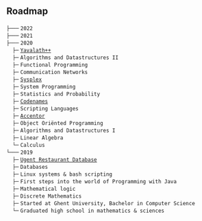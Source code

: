 ## Roadmap
`├───` `2022` \
`├───` `2021` \
`├───` `2020` \
 `├─` [`Yavalath++`](roadmap/2020/14%20Yavalath++/README.md)\
 `├─` `Algorithms and Datastructures II`\
 `├─` `Functional Programming`\
 `├─` `Communication Networks`\
 `├─` [`Sysplex`](roadmap/2020/10%20Sysplex/README.md)\
 `├─` `System Programming`\
 `├─` `Statistics and Probability`\
 `├─` [`Codenames`](roadmap/2020/07%20Codenames/README.md)\
 `├─` `Scripting Languages`\
 `├─` [`Accentor`](roadmap/2020/05%20Accentor/README.md)\
 `├─` `Object Oriënted Programming`\
 `├─` `Algorithms and Datastructures I`\
 `├─` `Linear Algebra`\
 `└─` `Calculus`\
`└───` `2019` \
 `├─` [`Ugent Restaurant Database`](roadmap/2019/08%20Ugent%20Restaurant%20Database/README.md)\
 `├─` `Databases`\
 `├─` `Linux systems & bash scripting`\
 `├─` `First steps into the world of Programming with Java`\
 `├─` `Mathematical logic`\
 `├─` `Discrete Mathematics`\
 `├─` `Started at Ghent University, Bachelor in Computer Science`\
 `└─` `Graduated high school in mathematics & sciences`\
 